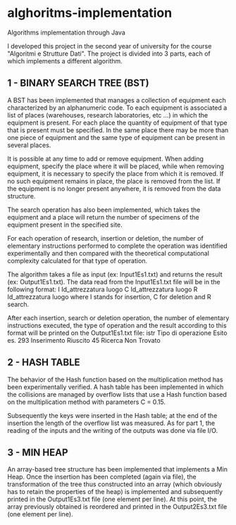 # alghoritms-implementation
Algorithms implementation through Java

I developed this project in the second year of university for the course "Algoritmi e Strutture Dati".
The project is divided into 3 parts, each of which implements a different algorithm.

## 1 - BINARY SEARCH TREE (BST)

A BST has been implemented that manages a collection of equipment each characterized by an alphanumeric code.
To each equipment is associated a list of places (warehouses, research laboratories, etc ...) in which the equipment is present. For each place the quantity of equipment of that type that is present must be specified. In the same place there may be more than one piece of equipment and the same type of equipment can be present in several places.

It is possible at any time to add or remove equipment. When adding equipment, specify the place where it will be placed, while when removing equipment, it is necessary to specify the place from which it is removed. If no such equipment remains in place, the place is removed from the list. If the equipment is no longer present anywhere, it is removed from the data structure.

The search operation has also been implemented, which takes the equipment and a place will return the number of specimens of the equipment present in the specified site.

For each operation of research, insertion or deletion, the number of elementary instructions performed to complete the operation was identified experimentally and then compared with the theoretical computational complexity calculated for that type of operation.

The algorithm takes a file as input (ex: Input1Es1.txt) and returns the result (ex: Output1Es1.txt).
The data read from the Input1Es1.txt file will be in the following format:
I Id_attrezzatura luogo 
C Id_attrezzatura luogo 
R Id_attrezzatura luogo 
where I stands for insertion, C for deletion and R search.

After each insertion, search or deletion operation, the number of elementary instructions executed, the type of operation and the result according to this format will be printed on the Output1Es1.txt file:
istr  Tipo di operazione  Esito
es.
293 Inserimento Riuscito
45 Ricerca Non Trovato


## 2 - HASH TABLE

The behavior of the Hash function based on the multiplication method has been experimentally verified.
A hash table has been implemented in which the collisions are managed by overflow lists that use a Hash function based on the multiplication method with parameters C = 0.15.

Subsequently the keys were inserted in the Hash table; at the end of the insertion the length of the overflow list was measured.
As for part 1, the reading of the inputs and the writing of the outputs was done via file I/O.

## 3 - MIN HEAP

An array-based tree structure has been implemented that implements a Min Heap.
Once the insertion has been completed (again via file), the transformation of the tree thus constructed into an array (which obviously has to retain the properties of the heap) is implemented and subsequently printed in the Output1Es3.txt file (one element per line).
At this point, the array previously obtained is reordered and printed in the Output2Es3.txt file (one element per line).
